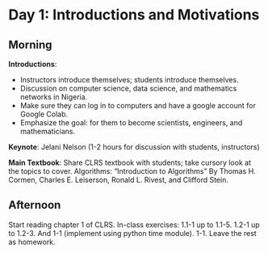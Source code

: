 Day 1: Introductions and Motivations
=====================================

Morning
-------

**Introductions**: 
* Instructors introduce themselves; students introduce themselves.
* Discussion on computer science, data science, and mathematics networks in Nigeria.
* Make sure they can log in to computers and have a google account for Google Colab.
* Emphasize the goal: for them to become scientists, engineers, and mathematicians.

**Keynote**: Jelani Nelson (1-2 hours for discussion with students, instructors)

**Main Textbook**: Share CLRS textbook with students; take cursory look at the topics to cover.
Algorithms: “Introduction to Algorithms” 
By Thomas H. Cormen, Charles E. Leiserson, Ronald L. Rivest, and Clifford Stein.


Afternoon
---------

Start reading chapter 1 of CLRS. 
In-class exercises:
1.1-1 up to 1.1-5. 1.2-1 up to 1.2-3. And 1-1 (implement using python time module).
1-1.
Leave the rest as homework.
